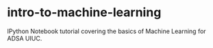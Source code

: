 # intro-to-machine-learning
IPython Notebook tutorial covering the basics of Machine Learning for ADSA UIUC.
